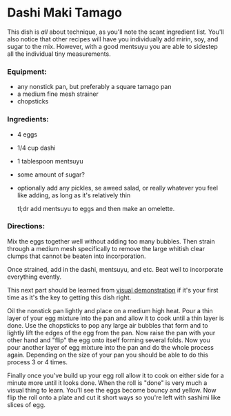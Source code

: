 # Dashi Maki Tamago

This dish is *all* about technique, as you'll note the scant ingredient list. You'll also notice that other recipes will have you individually add mirin, soy, and sugar to the mix. However, with a good mentsuyu you are able to sidestep all the individual tiny measurements.

### Equipment:
* any nonstick pan, but preferably a square tamago pan
* a medium fine mesh strainer
* chopsticks

  
### Ingredients:
* 4 eggs
* 1/4 cup dashi
* 1 tablespoon mentsuyu
* some amount of sugar?
* optionally add any pickles, se aweed salad, or really whatever you feel like adding, as long as it's relatively thin

  tl;dr add mentsuyu to eggs and then make an omelette. 

### Directions:
Mix the eggs together well without adding too many bubbles. Then strain through a medium mesh specifically to remove the large whitish clear clumps that cannot be beaten into incorporation.

Once strained, add in the dashi, mentsuyu, and etc. Beat well to incorporate everything evently.

This next part should be learned from [visual demonstration](https://youtu.be/x4BDc6GPlTk?t=134) if it's your first time as it's the key to getting this dish right.

Oil the nonstick pan lightly and place on a medium high heat. Pour a thin layer of your egg mixture into the pan and allow it to cook until a thin layer is done. Use the chopsticks to pop any large air bubbles that form and to lightly lift the edges of the egg from the pan. Now raise the pan with your other hand and "flip" the egg onto itself forming several folds. Now you pour another layer of egg mixture into the pan and do the whole process again. Depending on the size of your pan you should be able to do this process 3 or 4 times.

Finally once you've build up your egg roll allow it to cook on either side for a minute more until it looks done. When the roll is "done" is very much a visual thing to learn. You'll see the eggs become bouncy and yellow. Now flip the roll onto a plate and cut it short ways so you're left with sashimi like slices of egg.